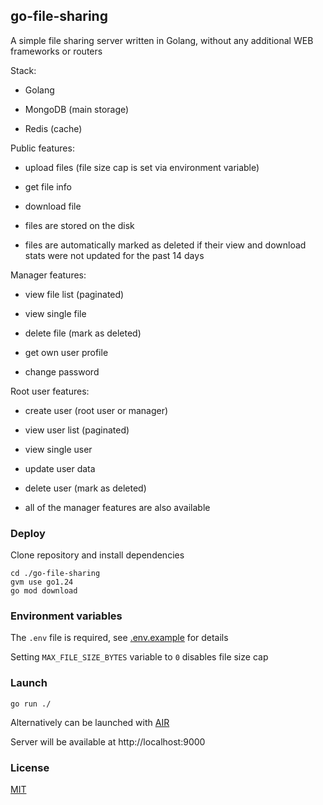 ## go-file-sharing

A simple file sharing server written in Golang, without any additional WEB frameworks or routers

Stack:

- Golang

- MongoDB (main storage)

- Redis (cache)

Public features:

- upload files (file size cap is set via environment variable)

- get file info

- download file

- files are stored on the disk

- files are automatically marked as deleted if their view and download stats were not updated for the past 14 days

Manager features:

- view file list (paginated)

- view single file

- delete file (mark as deleted)

- get own user profile

- change password

Root user features:

- create user (root user or manager)

- view user list (paginated)

- view single user

- update user data

- delete user (mark as deleted)

- all of the manager features are also available

### Deploy

Clone repository and install dependencies

```shell script
cd ./go-file-sharing
gvm use go1.24
go mod download
```

### Environment variables

The `.env` file is required, see [.env.example](./.env.example) for details

Setting `MAX_FILE_SIZE_BYTES` variable to `0` disables file size cap 

### Launch

```shell script
go run ./
```

Alternatively can be launched with [AIR](https://github.com/air-verse/air)

Server will be available at http://localhost:9000

### License

[MIT](./LICENSE.md)
